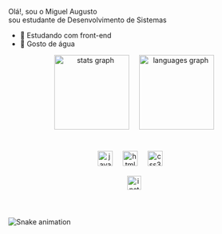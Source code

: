   Olá!, sou o Miguel Augusto <br> sou estudante de Desenvolvimento de Sistemas
- 🔭 Estudando com front-end
- 💬 Gosto de água

<div align="center">
  <img src="https://github-readme-stats.vercel.app/api?username=guel16&hide_title=false&hide_rank=false&show_icons=true&include_all_commits=true&count_private=true&disable_animations=false&theme=dracula&locale=pt-br&hide_border=false" height="150" alt="stats graph"  /> 
 ㅤ
  <img src="https://github-readme-stats.vercel.app/api/top-langs?username=guel16&locale=pt-br&hide_title=false&layout=compact&card_width=320&langs_count=5&theme=dracula&hide_border=false" height="150" alt="languages graph"  />
</div>

#

<div align="center">
  <img src="https://cdn.jsdelivr.net/gh/devicons/devicon/icons/javascript/javascript-original.svg" height="30" alt="javascript logo"  />
  <img width="12" />
  <img src="https://cdn.jsdelivr.net/gh/devicons/devicon/icons/html5/html5-original.svg" height="30" alt="html5 logo"  />
  <img width="12" />
  <img src="https://cdn.jsdelivr.net/gh/devicons/devicon/icons/css3/css3-original.svg" height="30" alt="css3 logo"  />
  <img width="12" />
</div> <br>



<div align="center">
  <a href="https://www.instagram.com/migleoderio_/?next=%2F" target="_blank">
    <img src="https://img.shields.io/static/v1?message=Instagram&logo=instagram&label=&color=E4405F&logoColor=white&labelColor=&style=for-the-badge" height="28" alt="instagram logo"  />
  </a>
</div>

#

<br clear="both">

<img src="https://raw.githubusercontent.com/maurodesouza/maurodesouza/output/snake.svg" alt="Snake animation" />
